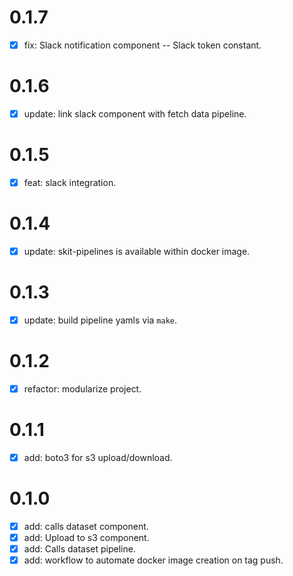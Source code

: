 # 0.1.7

- [x] fix: Slack notification component -- Slack token constant.

# 0.1.6

- [x] update: link slack component with fetch data pipeline.

# 0.1.5

- [x] feat: slack integration.

# 0.1.4

- [x] update: skit-pipelines is available within docker image.

# 0.1.3

- [x] update: build pipeline yamls via `make`.

# 0.1.2

- [x] refactor: modularize project.

# 0.1.1

- [x] add: boto3 for s3 upload/download.

# 0.1.0

- [x] add: calls dataset component.
- [x] add: Upload to s3 component.
- [x] add: Calls dataset pipeline.
- [x] add: workflow to automate docker image creation on tag push.
